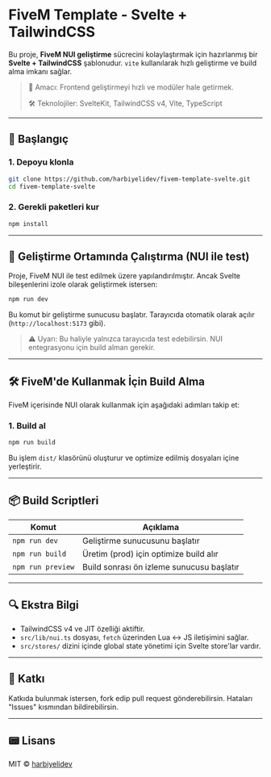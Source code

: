 # FiveM Template - Svelte + TailwindCSS

Bu proje, **FiveM NUI geliştirme** sücrecini kolaylaştırmak için hazırlanmış bir **Svelte + TailwindCSS** şablonudur. `vite` kullanılarak hızlı geliştirme ve build alma imkanı sağlar.

> 🌟 Amacı: Frontend geliştirmeyi hızlı ve modüler hale getirmek.
>
> 🛠️ Teknolojiler: SvelteKit, TailwindCSS v4, Vite, TypeScript

---

## 🚀 Başlangıç

### 1. Depoyu klonla

```bash
git clone https://github.com/harbiyelidev/fivem-template-svelte.git
cd fivem-template-svelte
```

### 2. Gerekli paketleri kur

```bash
npm install
```

---

## 🧪 Geliştirme Ortamında Çalıştırma (NUI ile test)

Proje, FiveM NUI ile test edilmek üzere yapılandırılmıştır. Ancak Svelte bileşenlerini izole olarak geliştirmek istersen:

```bash
npm run dev
```

Bu komut bir geliştirme sunucusu başlatır. Tarayıcıda otomatik olarak açılır (`http://localhost:5173` gibi).

> ⚠️ Uyarı: Bu haliyle yalnızca tarayıcıda test edebilirsin. NUI entegrasyonu için build alman gerekir.

---

## 🛠️ FiveM'de Kullanmak İçin Build Alma

FiveM içerisinde NUI olarak kullanmak için aşağıdaki adımları takip et:

### 1. Build al

```bash
npm run build
```

Bu işlem `dist/` klasörünü oluşturur ve optimize edilmiş dosyaları içine yerleştirir.

---

## 📦 Build Scriptleri

| Komut             | Açıklama                                  |
| ----------------- | ----------------------------------------- |
| `npm run dev`     | Geliştirme sunucusunu başlatır            |
| `npm run build`   | Üretim (prod) için optimize build alır    |
| `npm run preview` | Build sonrası ön izleme sunucusu başlatır |

---

## 🔍 Ekstra Bilgi

* TailwindCSS v4 ve JIT özelliği aktiftir.
* `src/lib/nui.ts` dosyası, `fetch` üzerinden Lua <-> JS iletişimini sağlar.
* `src/stores/` dizini içinde global state yönetimi için Svelte store'lar vardır.

---

## 🤝 Katkı

Katkıda bulunmak istersen, fork edip pull request gönderebilirsin. Hataları "Issues" kısmından bildirebilirsin.

---

## 📟 Lisans

MIT © [harbiyelidev](https://github.com/harbiyelidev)
